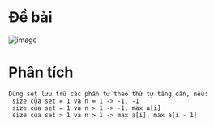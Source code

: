 # Đề bài
![image](https://github.com/VanHoang110802/Competitive_Programming/assets/108053955/4b78897e-6c8a-4a39-8e7f-a6c9be34135a)

# Phân tích
```
Dùng set lưu trữ các phần tử theo thứ tự tăng dần, nếu:
 size của set = 1 và n = 1 -> -1, -1
 size của set = 1 và n > 1 -> -1, max a[i]
 size của set > 1 và n > 1 -> max a[i], max a[i - 1]
```
